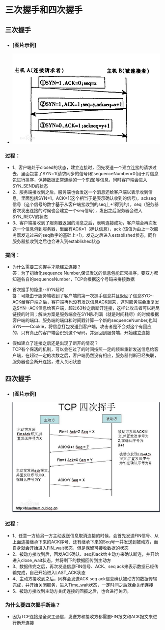 # 三次握手和四次握手

## 三次握手

* ### \[图片示例\]
* ![](/计算机网络/三次握手图片.png)

### 过程：

* 1、客户端处于closed的状态，建立连接时，回先发送一个建立连接的请求过去，里面包含了SYN=1\(请求同步的信号\)和sequenceNumber=0\(用于对信息包进行排序，保持数据正常连续的一个东西\)等信息，同时客户端会进入SYN\_SEND的状态
* 2、服务端接收到之后，服务端也会发送一个消息还给客户端以表示收到信息，里面包括SYN=1，ACK=1\(这个相当于是表示确认收到的信号\)，ackseq信号（这个信号的数字基于从客户端接收到的seq上+1得到的），seq（服务器首次发出连接的时候也会建立一个seq信号），发出之后服务器会进入SYN\_RECV的状态
* 3、客户端接收到了服务器返回的消息之后，表明连接成功，客户端会再次发送一个信息包到服务器，里面有ACK=1（确认信息），ack \(该值为由上一次服务器发送过来的seq数字的基础上+1\)，发送之后进入established状态，同样服务器接收到之后也会进入到established状态

### 提问：

* 为什么需要三次握手才能建立连接？  
  答：为了初始化sequence Number,保证发送的信息包能正常排序，要双方都知道各自的sequenceNumber，TCP会根据这个号码来拼接数据

* 首次握手的隐患--SYN超时  
  答：可能由于服务端收到了客户端的第一次握手信息并且返回了信息SYC--ACK给客户端之后，客户端再也没有发送信息ACK回来，这时服务端会重复发送SYN--ACK信息给客户端，超过63秒之后断开连接，这样让攻击者可以耗尽链接的时间；解决方案是服务端会在SYN队列满（就是时间耗尽）的时候根据客户端的端口、服务端的端口和时间戳计算一个新的sequenceNumber,也叫SYN——Cookie，将信息打包发送到客户端，攻击者是不会对这个有回应的，只有真正的客户端会识别这个号码，并返回到服务端，开始建立连接

* 假如建立了连接之后还是出现了断开的情况？  
  TCP有个保活的机制，可以会在过了的时间按照一定的频率重新发送信息给客户端，在超过一定的次数之后，客户端仍然没有相应，服务器判断已经失联，服务器也会断开连接，进入关闭状态

## 四次握手

* ### \[图片示例\]

  ![](/三次握手和四次握手/四次握手.png)

### 过程：

* 1、任意一方给另一方主动返送信息取消连接的时候，会首先发送FIN信号、从上面连接继承下来的ACK序号、还有继承下来的Seq号一并发送到被动方，而自身就会开始进入FIN\_wait状态，但是保留可接收数据的状态
* 2、被动方接收到后，回发ACK确认、seq和ack给主动方来确认断连，并开始进入close\_wait状态，并将剩下的数据回传到主动方
* 3、数据传完之后，再次发送信息FIN信号、ACK、seq ack来表示数据已经传输完成，自己开始进入LAST\_ACK状态
* 4、主动方接收到之后，同样会发送ACK seq ack信息确认被动方的数据传输完成，并开始关闭服务，进入Time\_wait状态，一定时间之后就会关闭连接
* 5、被动方接收到主动方关闭连接的回报之后，也会进行关闭。

### 为什么要四次握手断连？

* 因为TCP连接是全双工通信，发送方和接收方都需要FIN报文和ACK报文来进行断开连接



